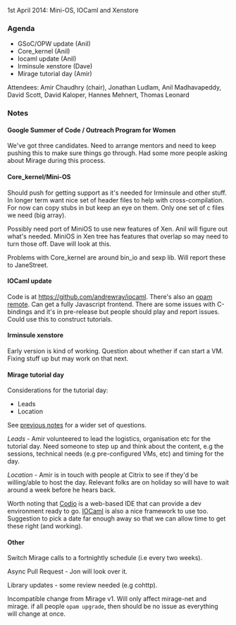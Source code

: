 1st April 2014: Mini-OS, IOCaml and Xenstore

### Agenda ###

* GSoC/OPW update (Anil)
* Core_kernel (Anil)
* Iocaml update (Anil)
* Irminsule xenstore (Dave)
* Mirage tutorial day (Amir)

Attendees: Amir Chaudhry (chair), Jonathan Ludlam, Anil Madhavapeddy,
David Scott, David Kaloper, Hannes Mehnert, Thomas Leonard

### Notes ###

#### Google Summer of Code / Outreach Program for Women ####

We've got three candidates.  Need to arrange mentors and need to keep
pushing this to make sure things go through. Had some more people asking
about Mirage during this process.


#### Core_kernel/Mini-OS ####

Should push for getting support as it's needed for Irminsule and other stuff.
In longer term want nice set of header files to help with cross-compilation.
For now can copy stubs in but keep an eye on them. Only one set of c files
we need (big array).

Possibly need port of MiniOS to use new features of Xen.  Anil will figure
out what's needed. MiniOS in Xen tree has features that overlap so may need
to turn those off. Dave will look at this.

Problems with Core_kernel are around bin_io and sexp lib. Will report these
to JaneStreet. 


#### IOCaml update ####

Code is at https://github.com/andrewray/iocaml.  There's also an
[opam remote][]. Can get a fully Javascript frontend. There are some issues
with C-bindings and it's in pre-release but people should play and report
issues. Could use this to construct tutorials.

[opam remote]: https://github.com/andrewray/opam

#### Irminsule xenstore ####

Early version is kind of working.  Question about whether if can start a VM.
Fixing stuff up but may work on that next.  


#### Mirage tutorial day ####

Considerations for the tutorial day:

- Leads
- Location

See [previous notes][] for a wider set of questions.

*Leads* - Amir volunteered to lead the logistics, organisation etc for the
tutorial day.  Need someone to step up and think about the content, e.g the
sessions, technical needs (e.g pre-configured VMs, etc) and timing for the
day.

*Location* - Amir is in touch with people at Citrix to see if they'd be
willing/able to host the day.  Relevant folks are on holiday so will have to
wait around a week before he hears back.

Worth noting that [Codio][] is a web-based IDE that can provide a dev
environment ready to go. [IOCaml][] is also a nice framework to use too.
Suggestion to pick a date far enough away so that we can allow time to get
these right (and working).

[previous notes]: /wiki/weekly-2014-03-18#Miragetutorialday
[Codio]: https://codio.com
[IOCaml]: https://github.com/andrewray/iocaml


#### Other ####

Switch Mirage calls to a fortnightly schedule (i.e every two weeks).

Async Pull Request - Jon will look over it.

Library updates - some review needed (e.g cohttp).

Incompatible change from Mirage v1.  Will only affect mirage-net and mirage.
if all people `opam upgrade`, then should be no issue as everything will
change at once.
